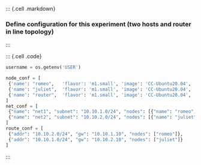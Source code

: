 ::: {.cell .markdown}
### Define configuration for this experiment (two hosts and router in line topology)
:::

::: {.cell .code}
```python
username = os.getenv('USER')

node_conf = [
 {'name': "romeo",   'flavor': 'm1.small', 'image': 'CC-Ubuntu20.04', 'packages': []}, 
 {'name': "juliet",  'flavor': 'm1.small', 'image': 'CC-Ubuntu20.04', 'packages': []}, 
 {'name': "router",  'flavor': 'm1.small', 'image': 'CC-Ubuntu20.04', 'packages': []}
]
net_conf = [
 {"name": "net1", "subnet": "10.10.1.0/24", "nodes": [{"name": "romeo",   "addr": "10.10.1.100"}, {"name": "router", "addr": "10.10.1.10"}]},
 {"name": "net2", "subnet": "10.10.2.0/24", "nodes": [{"name": "juliet",  "addr": "10.10.2.100"}, {"name": "router", "addr": "10.10.2.10"}]}
]
route_conf = [
 {"addr": "10.10.2.0/24", "gw": "10.10.1.10", "nodes": ["romeo"]}, 
 {"addr": "10.10.1.0/24", "gw": "10.10.2.10", "nodes": ["juliet"]}
]
```
:::
